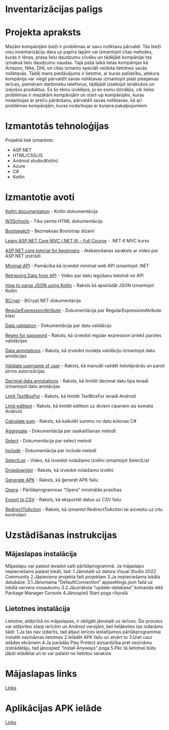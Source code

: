 # Inventarizācijas palīgs

# Projekta apraksts
Mazām kompānijām bieži ir problēmas ar savu noliktavu pārvaldi. Tās bieži visu inventarizāciju dara uz papīra lapām vai izmantojot citas metodes, kuras ir lēnas, prasa lielu daudzumu cilvēku un tādējādi kompānijai tas izmaksā lielu daudzumu naudas. Tajā pašā laikā lielas kompānijas kā Amazon, Nike, DHL un citas izmanto speciāli veidota lietotnes savās noliktavās. Tādēļ mans piedāvājums ir lietotne, ar kuras palīdzību, jebkura kompānija var viegli pārvaldīt savas noliktavas izmantojot plaši pieejamas ierīces, piemēram darbinieku telefonus, tādējādi izsekojot ienākošos un izejošos produktus. 
Es šo tēmu izvēlējos, jo es esmu dzirdējis, cik lielas problēmas ir mazākām kompānijām un start-up kompānijām, kuras nodarbojas ar preču pārdošanu, pārvaldīt savas noliktavas, kā arī problēmas kompānijām, kuras nodarbojas ar kurjera pakalpojumiem.  

# Izmantotās tehnoloģijas
Projektā tiek izmantots:
- ASP.NET
- HTML/CSS/JS
- Android studio(Kotlin)
- Azure
- C#
- Kotlin

# Izmantotie avoti
[Kotlin documentation](https://kotlinlang.org/docs/home.html) - Kotlin dokumentācija

[W3Schools](https://www.w3schools.com/html/default.asp) - Tika ņemta HTML dokumentācija

[Bootswatch](https://bootswatch.com/) - Bezmaksas Bootstrap dizaini

[Learn ASP.NET Core MVC (.NET 6) - Full Course](https://www.youtube.com/watch?v=hZ1DASYd9rk) - .NET 6 MVC kurss

[ASP.NET core tutorial for beginners](https://www.youtube.com/playlist?list=PL6n9fhu94yhVkdrusLaQsfERmL_Jh4XmU) - Atskaņošanas saraksts ar video par ASP.NET izstrādi

[Minimal API](https://docs.microsoft.com/en-us/aspnet/core/tutorials/min-web-api?view=aspnetcore-6.0) - Pamācība kā izveidot minimal web API izmantojot .NET

[Retrieving Data from API](https://www.youtube.com/watch?v=Sitt4aliSz4) - Video par datu iegūšanu lietotnē no API

[How to parse JSON using Kotlin](https://johncodeos.com/how-to-parse-json-in-android-using-kotlin/) - Raksts kā apstrādāt JSON izmantojot Kotlin

[BCrypt](https://github.com/BcryptNet/bcrypt.net) - BCrypt.NET dokumentācija

[RegularExpressionAtribute](https://docs.microsoft.com/en-us/dotnet/api/system.componentmodel.dataannotations.regularexpressionattribute?view=net-6.0) - Dokumentācija par RegularExpressionAtribute klasi

[Data validation](https://docs.microsoft.com/en-us/aspnet/core/mvc/models/validation?view=aspnetcore-6.0) - Dokumentācija par datu validāciju

[Regex for password](https://social.msdn.microsoft.com/Forums/en-US/37cc6433-21f7-46cd-857c-fe60cc6b252e/regex-for-password-with-atlease-one-uppercaseone-lowercaseone-nonalphabet-either-number-or?forum=aspgettingstarted) - Raksts, kā izveidot regular expression priekš paroles validācijas

[Data annotations](https://www.c-sharpcorner.com/article/model-validation-using-data-annotations-in-asp-net-mvc/) - Raksts, kā izveidot modeļa validāciju izmantojot datu anotācijas

[Validate username of user](https://stackoverflow.com/questions/41643385/how-to-validate-username-and-password-of-user-before-log-in-in-asp-net-identity) - Raksts, kā manuāli validēt lietotājvārdu un paroli pirms autorizācijas

[Decimal data annotations](https://stackoverflow.com/questions/19811180/best-data-annotation-for-a-decimal18-2) - Raksts, kā limitēt decimal datu tipa ievadi izmantojot datu anotācijas

[Limit TextBoxFor](https://stackoverflow.com/questions/40676130/how-can-limit-to-2-decimals-in-textboxfor-in-mvc) - Raksts, kā limitēt TextBoxFor ievadi Android

[Limit edittext](https://stackoverflow.com/questions/48753337/android-edittext-two-decimal-places) - Raksts, kā limitēt edittext uz diviem cipariem aiz komata Android

[Calculate sum](https://www.c-sharpcorner.com/article/calculate-the-sum-of-the-datatable-column-in-c-sharp/) - Raksts, kā kalkulēt summu no datu kolonas C#

[Aggregate](https://docs.microsoft.com/en-us/dotnet/api/system.linq.enumerable.aggregate?view=net-6.0) - Dokumentācija par saskaitīšanas metodi

[Select](https://docs.microsoft.com/en-us/dotnet/api/system.linq.enumerable.select?view=net-6.0) - Dokumentācija par select metodi

[Include](https://docs.microsoft.com/en-us/dotnet/api/system.data.objects.objectquery-1.include?view=netframework-4.8) - Dokumentācija par include metodi

[SelectList](https://www.youtube.com/watch?v=MUTUjxXHzzQ) - Video, kā izveidot nolaižamo izvēlni izmantojot SelectList

[Dropdownlist](https://stackoverflow.com/questions/20242981/asp-net-mvc-dropdown-list-from-selectlist) - Raksts, kā izveidot nolaižamo izvēlni

[Generate APK](https://code.tutsplus.com/tutorials/how-to-generate-apk-and-signed-apk-files-in-android-studio--cms-37927) - Raksts, kā ģenerēt APK failu

[Opera](https://www.opera.com/download/requirements) - Pārlūkprogrammas “Opera” minimālās prasības

[Export to CSV](https://blog.elmah.io/export-data-to-excel-with-asp-net-core/) - Raksts, kā eksportēt datus uz CSV failu

[RedirectToAction](https://stackoverflow.com/questions/10785245/redirect-to-action-in-another-controller) - Raksts, kā izmantot RedirectToAction lai aizvestu uz citu kontrolieri

# Uzstādīšanas instrukcijas
## Mājaslapas instalācija
Mājaslapu var palaist ievadot saiti pārlūkprogrammā. Ja mājaslapu nepieciešams palaist lokāli, tad: 
1.Jāinstalē uz datora Visual Studio 2022 Community 
2.Jāpievieno projekta faili projektam 
3.Ja nepieciešama lokāla datubāze: 
3.1.Jānomaina “DefaultConnection” appsettings.json failā uz lokālā servera nosaukumu 
3.2.Jāuzraksta “update-database” komanda iekš Package Manager Console 
4.Jānospiež Start poga rīkjoslā 

## Lietotnes instalācija
Lietotne, atšķirībā no mājaslapas, ir obligāti jāinstalē uz ierīces. Šis process var atšķirties starp ierīcēm un Android versijām, bet lielākoties tas izdarāms šādi: 
1.Ja tas nav izdarīts, tad atļaut ierīces iestatījumos pārlūkprogrammai instalēt nezināmas lietotnes 
2.Ielādēt APK failu un atvērt to 
3.Iziet caur ielādes ekrāniem 
4.Ja parādās Play Protect aizsardzība pret nezināmu izstrādātāju, tad jānospiež “Install Anyways” poga 
5.Pēc tā lietotnei būtu jābūt ielādētai un to var palaist no lietotņu saraksta 

# Mājaslapas links
[Links](https://invpalmajaslapa.azurewebsites.net)

# Aplikācijas APK ielāde
[Links](https://github.com/rvt-prog-kval-22/D42-DavisDabols-inventarizacijasPaligs/raw/main/Aplikacija/invpalapp.apk)
